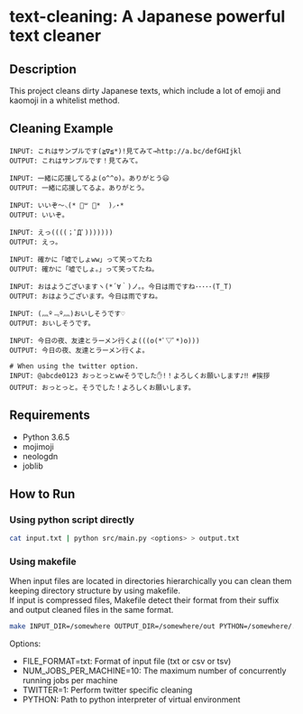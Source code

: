 # text-cleaning: A Japanese powerful text cleaner

## Description
This project cleans dirty Japanese texts, which include a lot of emoji and kaomoji
in a whitelist method.

## Cleaning Example

```text
INPUT: これはサンプルです(≧∇≦*)!見てみて→http://a.bc/defGHIjkl
OUTPUT: これはサンプルです！見てみて。

INPUT: 一緒に応援してるよ(o^^o)。ありがとう😃
OUTPUT: 一緒に応援してるよ。ありがとう。

INPUT: いいぞ〜⸜(* ॑꒳ ॑*  )⸝⋆*
OUTPUT: いいぞ。

INPUT: えっ((((；ﾟДﾟ)))))))
OUTPUT: えっ。

INPUT: 確かに「嘘でしょww」って笑ってたね
OUTPUT: 確かに「嘘でしょ。」って笑ってたね。

INPUT: おはようございますヽ(*´∀｀)ノ。。今日は雨ですね･････(T_T)
OUTPUT: おはようございます。今日は雨ですね。

INPUT: (灬º﹃º灬)おいしそうです♡
OUTPUT: おいしそうです。

INPUT: 今日の夜、友達とラーメン行くよ(((o(*ﾟ▽ﾟ*)o)))
OUTPUT: 今日の夜、友達とラーメン行くよ。

# When using the twitter option.
INPUT: @abcde0123 おっとっとwwそうでした✋!！よろしくお願いします♪‼ #挨拶
OUTPUT: おっとっと。そうでした！よろしくお願いします。
```

## Requirements
- Python 3.6.5
- mojimoji
- neologdn
- joblib

## How to Run

### Using python script directly

```zsh
cat input.txt | python src/main.py <options> > output.txt
```

### Using makefile
When input files are located in directories hierarchically you can clean
them keeping directory structure by using makefile.  
If input is compressed files, Makefile detect their format from their
suffix and output cleaned files in the same format.

```zsh
make INPUT_DIR=/somewhere OUTPUT_DIR=/somewhere/out PYTHON=/somewhere/.venv/bin/python
```

Options:

- FILE_FORMAT=txt: Format of input file (txt or csv or tsv)
- NUM_JOBS_PER_MACHINE=10: The maximum number of concurrently running jobs per machine
- TWITTER=1: Perform twitter specific cleaning
- PYTHON: Path to python interpreter of virtual environment

